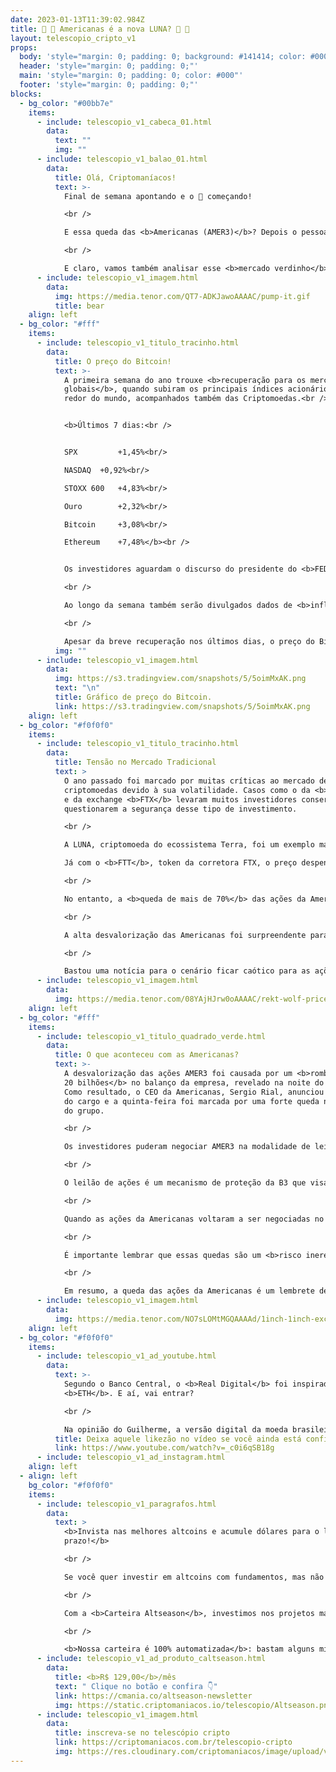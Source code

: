 ```yaml
---
date: 2023-01-13T11:39:02.984Z
title: 💸 💸 Americanas é a nova LUNA? 💸 💸
layout: telescopio_cripto_v1
props:
  body: 'style="margin: 0; padding: 0; background: #141414; color: #000"'
  header: 'style="margin: 0; padding: 0;"'
  main: 'style="margin: 0; padding: 0; color: #000"'
  footer: 'style="margin: 0; padding: 0;"'
blocks:
  - bg_color: "#00bb7e"
    items:
      - include: telescopio_v1_cabeca_01.html
        data:
          text: ""
          img: ""
      - include: telescopio_v1_balao_01.html
        data:
          title: Olá, Criptomaníacos!
          text: >-
            Final de semana apontando e o 🔭 começando!

            <br />

            E essa queda das <b>Americanas (AMER3)</b>? Depois o pessoal fala que só o mercado cripto é arriscado, né? Confia…

            <br />

            E claro, vamos também analisar esse <b>mercado verdinho</b> que há muito tempo não dava as caras por aqui!
      - include: telescopio_v1_imagem.html
        data:
          img: https://media.tenor.com/QT7-ADKJawoAAAAC/pump-it.gif
          title: bear
    align: left
  - bg_color: "#fff"
    items:
      - include: telescopio_v1_titulo_tracinho.html
        data:
          title: O preço do Bitcoin!
          text: >-
            A primeira semana do ano trouxe <b>recuperação para os mercados
            globais</b>, quando subiram os principais índices acionários ao
            redor do mundo, acompanhados também das Criptomoedas.<br />


            <b>Últimos 7 dias:<br />


            SPX 		+1,45%<br/>

            NASDAQ 	+0,92%<br/>

            STOXX 600 	+4,83%<br/>

            Ouro 		+2,32%<br/>

            Bitcoin 	+3,08%<br/>

            Ethereum 	+7,48%</b><br />


            Os investidores aguardam o discurso do presidente do <b>FED</b>, Jerome Powell, na manhã de terça-feira em busca de maiores sinais sobre a condução da política monetária durante o ano de 2023.

            <br />

            Ao longo da semana também serão divulgados dados de <b>inflação vindos da China e Estados Unidos</b>, que podem influenciar no humor dos investidores e trazer volatilidade às cotações.

            <br />

            Apesar da breve recuperação nos últimos dias, o preço do Bitcoin segue negociando em tendência de baixa e ainda precisa superar a importante região de resistência em aproximadamente <b>US$18.000</b> para uma recuperação mais robusta.
          img: ""
      - include: telescopio_v1_imagem.html
        data:
          img: https://s3.tradingview.com/snapshots/5/5oimMxAK.png
          text: "\n"
          title: Gráfico de preço do Bitcoin.
          link: https://s3.tradingview.com/snapshots/5/5oimMxAK.png
    align: left
  - bg_color: "#f0f0f0"
    items:
      - include: telescopio_v1_titulo_tracinho.html
        data:
          title: Tensão no Mercado Tradicional
          text: >
            O ano passado foi marcado por muitas críticas ao mercado de
            criptomoedas devido à sua volatilidade. Casos como o da <b>LUNA</b>
            e da exchange <b>FTX</b> levaram muitos investidores conservadores a
            questionarem a segurança desse tipo de investimento.

            <br />

            A LUNA, criptomoeda do ecossistema Terra, foi um exemplo marcante de queda de ativo. Em maio de 2021, a moeda, que era considerada muito promissora, <b>despencou de quase US$ 120 para um preço próximo a zero em poucas semanas</b>.

            Já com o <b>FTT</b>, token da corretora FTX, o preço despencou de <b>US$ 22 para US$ 2 no intervalo de 48 horas</b>. Triste, né?

            <br />

            No entanto, a <b>queda de mais de 70%</b> das ações da Americanas (AMER3) em um dia mostrou que esses riscos não são exclusivos do mercado cripto. 

            <br />

            A alta desvalorização das Americanas foi surpreendente para aqueles que acreditavam que apenas o mercado de criptomoedas enfrentaria esse tipo de problema. 

            <br />

            Bastou uma notícia para o cenário ficar caótico para as ações da empresa.
      - include: telescopio_v1_imagem.html
        data:
          img: https://media.tenor.com/08YAjHJrw0oAAAAC/rekt-wolf-price-dump.gif
    align: left
  - bg_color: "#fff"
    items:
      - include: telescopio_v1_titulo_quadrado_verde.html
        data:
          title: O que aconteceu com as Americanas?
          text: >-
            A desvalorização das ações AMER3 foi causada por um <b>rombo de R$
            20 bilhões</b> no balanço da empresa, revelado na noite do dia 11.
            Como resultado, o CEO da Americanas, Sergio Rial, anunciou sua saída
            do cargo e a quinta-feira foi marcada por uma forte queda nas ações
            do grupo.

            <br />

            Os investidores puderam negociar AMER3 na modalidade de leilão no dia de ontem. Durante o leilão, as ações chegaram a cair cerca de <b>90%</b>, para <b>R$ 1,20</b>. 

            <br />

            O leilão de ações é um mecanismo de proteção da B3 que visa resguardar os investidores de prejuízos quando é esperada uma grande oscilação no preço de determinada ação.

            <br />

            Quando as ações da Americanas voltaram a ser negociadas no pregão comum desta quinta, a queda foi um pouco menor do que a estimada durante o leilão. No entanto, ao longo do dia, as ações da Americanas foram suspensas duas vezes e negociadas apenas em leilão, mostrando que nem mesmo os sistemas de proteção da bolsa são capazes de evitar desastres completos.

            <br />

            É importante lembrar que essas quedas são um <b>risco inerente a qualquer tipo de investimento</b>, seja em criptomoedas ou ações. É crucial fazer uma análise cuidadosa antes de investir e estar preparado para possíveis perdas. E mesmo que quedas extremas possam representar janelas de compra, <b>entrar em um ativo só porque parece barato demais pode não ser a melhor estratégia</b>. Verifique sempre os fundamentos.

            <br />

            Em resumo, a queda das ações da Americanas é um lembrete de que nenhum mercado está imune a crises e é importante considerar cenários ruins em qualquer tipo de investimento. Investir em criptomoedas e ações pode ser uma excelente oportunidade, mas é importante fazer isso com <b>sabedoria</b> e estar preparado para possíveis perdas.
      - include: telescopio_v1_imagem.html
        data:
          img: https://media.tenor.com/NO7sLOMtMGQAAAAd/1inch-1inch-exchange.gif
    align: left
  - bg_color: "#f0f0f0"
    items:
      - include: telescopio_v1_ad_youtube.html
        data:
          text: >-
            Segundo o Banco Central, o <b>Real Digital</b> foi inspirado na
            <b>ETH</b>. E aí, vai entrar? 

            <br />

            Na opinião do Guilherme, a versão digital da moeda brasileira é inspirada no <b>BBB</b>!
          title: Deixa aquele likezão no vídeo se você ainda está confiante no BTC!
          link: https://www.youtube.com/watch?v=_c0i6qSB18g
      - include: telescopio_v1_ad_instagram.html
    align: left
  - align: left
    bg_color: "#f0f0f0"
    items:
      - include: telescopio_v1_paragrafos.html
        data:
          text: >
            <b>Invista nas melhores altcoins e acumule dólares para o longo
            prazo!</b>

            <br />

            Se você quer investir em altcoins com fundamentos, mas não sabe como avaliar os projetos e não consegue acertar os preços de entrada, temos a solução pra você.

            <br />

            Com a <b>Carteira Altseason</b>, investimos nos projetos mais promissores para o longo prazo, como Ethereum, Aave, Polygon e outros, aproveitando os melhores preços!

            <br />

            <b>Nossa carteira é 100% automatizada</b>: bastam alguns minutos para configurá-la e deixá-la rebalancear os seus ativos — não temos acesso aos seus fundos, podemos apenas rebalancear o seu portfólio.
      - include: telescopio_v1_ad_produto_caltseason.html
        data:
          title: <b>R$ 129,00</b>/mês
          text: " Clique no botão e confira 👇"
          link: https://cmania.co/altseason-newsletter
          img: https://static.criptomaniacos.io/telescopio/Altseason.png
      - include: telescopio_v1_imagem.html
        data:
          title: inscreva-se no telescópio cripto
          link: https://criptomaniacos.com.br/telescopio-cripto
          img: https://res.cloudinary.com/criptomaniacos/image/upload/v1662133224/telescopio/inscreva-se-telescopio.png
---
```

